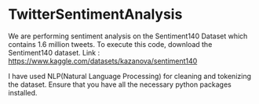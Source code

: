 # TwitterSentimentAnalysis

We are performing sentiment analysis on the Sentiment140 Dataset which contains 1.6 million tweets.
To execute this code, download the Sentiment140 dataset.
Link : https://www.kaggle.com/datasets/kazanova/sentiment140

I have used NLP(Natural Language Processing) for cleaning and tokenizing the dataset.
Ensure that you have all the necessary python packages installed.
